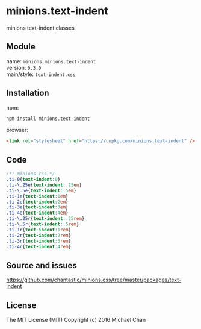 # minions.text-indent
minions text-indent classes

## Module
name: `minions.minions.text-indent`  
version: `0.3.0`  
main/style: `text-indent.css`  

## Installation
npm:
```bash
npm install minions.text-indent
```

browser:
```html
<link rel="stylesheet" href="https://unpkg.com/minions.text-indent" />
```

## Code
```css
/*! minions.css */
.ti-0{text-indent:0}
.ti-\.25e{text-indent:.25em}
.ti-\.5e{text-indent:.5em}
.ti-1e{text-indent:1em}
.ti-2e{text-indent:2em}
.ti-3e{text-indent:3em}
.ti-4e{text-indent:4em}
.ti-\.25r{text-indent:.25rem}
.ti-\.5r{text-indent:.5rem}
.ti-1r{text-indent:1rem}
.ti-2r{text-indent:2rem}
.ti-3r{text-indent:3rem}
.ti-4r{text-indent:4rem}

```

## Source and issues

https://github.com/chantastic/minions.css/tree/master/packages/text-indent

## License

The MIT License (MIT)
Copyright (c) 2016 Michael Chan